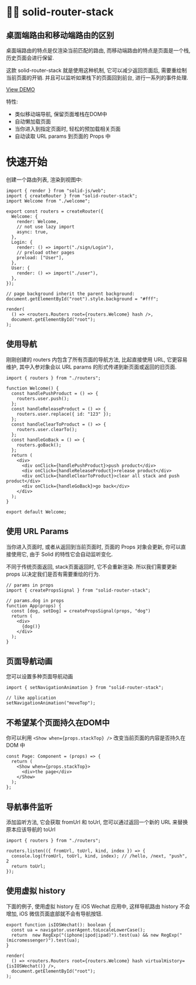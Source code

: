 # 🏂🏽 solid-router-stack

## 桌面端路由和移动端路由的区别

桌面端路由的特点是仅渲染当前匹配的路由, 而移动端路由的特点是页面是一个栈, 历史页面会进行保留.

这款 solid-router-stack 就是使用这种机制, 它可以减少返回页面后, 需要重绘制当前页面的开销. 并且可以监听如果栈下的页面回到前台, 进行一系列的事件处理.

[View DEMO](https://solid-router-stack.gewulian.com)


特性:

- 类似移动端导航, 保留页面堆栈在DOM中
- 自动懒加载页面
- 当你进入到指定页面时, 轻松的预加载相关页面
- 自动读取 URL params 到页面的 Props 中


# 快速开始

创建一个路由列表, 渲染到视图中:

```tsx
import { render } from "solid-js/web";
import { createRouter } from "solid-router-stack";
import Welcome from "./welcome";

export const routers = createRouter({
  Welcome: {
    render: Welcome,
    // not use lazy import
    async: true,
  },
  Login: {
    render: () => import("./sign/Login"),
    // preload other pages
    preload: ["User"],
  },
  User: {
    render: () => import("./user"),
  },
});

// page background inherit the parent background:
document.getElementById("root").style.background = "#fff";

render(
  () => <routers.Routers root={routers.Welcome} hash />,
  document.getElementById("root");
);

```

## 使用导航

刚刚创建的 routers 内包含了所有页面的导航方法, 比起直接使用 URL, 它更容易维护, 其中入参对象会以 URL params 的形式传递到新页面或返回的旧页面.


```tsx
import { routers } from "./routers";

function Welcome() {
  const handlePushProduct = () => {
    routers.user.push();
  };
  const handleReleaseProduct = () => {
    routers.user.replace({ id: "123" });
  };
  const handleClearToProduct = () => {
    routers.user.clearTo();
  };
  const handleGoBack = () => {
    routers.goBack();
  };
  return (
    <div>
      <div onClick={handlePushProduct}>push product</div>
      <div onClick={handleReleaseProduct}>release product</div>
      <div onClick={handleClearToProduct}>clear all stack and push product</div>
      <div onClick={handleGoBack}>go back</div>
    </div>
  );
}

export default Welcome;
```


## 使用 URL Params

当你进入页面时, 或者从返回到当前页面时, 页面的 Props 对象会更新, 你可以直接使用它, 由于 Solid 的特性它会自动监听变化.

不同于传统页面返回, stack页面返回时, 它不会重新渲染. 所以我们需要更新 props 以决定我们是否有需要重绘的行为.


```tsx
// params in props
import { createPropsSignal } from "solid-router-stack";

// params.dog in props
function App(props) {
  const [dog, setDog] = createPropsSignal(props, "dog")
  return (
    <div>
      {dog()}
    </div>
  );
}
```

## 页面导航动画

您可以设置多种页面导航动画

```tsx
import { setNavigationAnimation } from "solid-router-stack";

// like application
setNavigationAnimation("moveTop");
```


## 不希望某个页面持久在DOM中

你可以利用 `<Show when={props.stackTop} />` 改变当前页面的内容是否持久在 DOM 中

```tsx
const Page: Component = (props) => {
  return (
    <Show when={props.stackTop}>
      <div>the page</div>
    </Show>
  );
};
```

## 导航事件监听

添加监听方法, 它会获取 fromUrl 和 toUrl, 您可以通过返回一个新的 URL 来替换原本应该导航的 toUrl

```tsx
import { routers } from "./routers";

routers.listen(({ fromUrl, toUrl, kind, index }) => {
  console.log(fromUrl, toUrl, kind, index); // /hello, /next, "push", 2
  return toUrl;
});
```

## 使用虚拟 history

下面的例子, 使用虚拟 history 在 iOS Wechat 应用中, 这样导航路由 history 不会增加, iOS 微信页面底部就不会有导航按钮.

```tsx
export function isIOSWechat(): boolean {
  const ua = navigator.userAgent.toLocaleLowerCase();
  return  new RegExp("(iphone|ipod|ipad)").test(ua) && new RegExp("(micromessenger)").test(ua);
}

render(
  () => <routers.Routers root={routers.Welcome} hash virtualHistory={isIOSWechat()} />,
  document.getElementById("root");
);
```